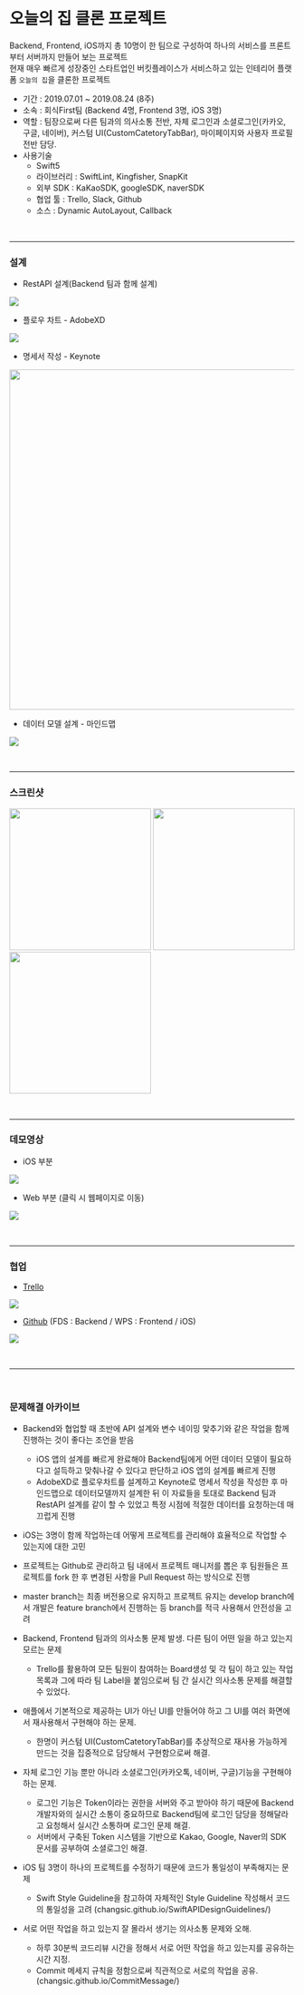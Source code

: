 # 오늘의 집 클론 프로젝트
Backend, Frontend, iOS까지 총 10명이 한 팀으로 구성하여 하나의 서비스를 프론트부터 서버까지 만들어 보는 프로젝트<br>
현재 매우 빠르게 성장중인 스타트업인 버킷플레이스가 서비스하고 있는 인테리어 플랫폼 `오늘의 집`을 클론한 프로젝트  <br>
* 기간 : 2019.07.01 ~ 2019.08.24 (8주)
* 소속 : 회식First팀 (Backend 4명, Frontend 3명, iOS 3명)
* 역할 : 팀장으로써 다른 팀과의 의사소통 전반, 자체 로그인과 소셜로그인(카카오, 구글, 네이버), 커스텀 UI(CustomCatetoryTabBar), 마이페이지와 사용자 프로필 전반 담당.
* 사용기술
  * Swift5
  * 라이브러리 : SwiftLint, Kingfisher, SnapKit
  * 외부 SDK : KaKaoSDK, googleSDK, naverSDK
  * 협업 툴 : Trello, Slack, Github
  * 소스 : Dynamic AutoLayout, Callback

<br>

---

### 설계
* RestAPI 설계(Backend 팀과 함께 설계)

<a href="/assets/design_API.gif" target="_blank"><img src="/assets/design_API.gif"></a>

* 플로우 차트 - AdobeXD

<a href="/images/design/design_adobeXD.gif" target="_blank"><img src="/images/design/design_adobeXD.gif"></a>

* 명세서 작성 - Keynote

<a href="/assets/design_keynote.pdf" target="_blank"><img src="/images/design/design_keynote.gif" width=600></a>

* 데이터 모델 설계 - 마인드맵

<a href="/assets/design_mindmap.pdf" target="_blank"><img src="/assets/design_mindmap.png"></a>

<br>

---

### 스크린샷

<a href="/assets/login.gif" target="_blank"><img src="/assets/login.gif" width="250"></a>
<a href="/assets/home.gif" target="_blank"><img src="/assets/home.gif" width="250"></a>
<a href="/assets/store.gif" target="_blank"><img src="/assets/store.gif" width="250"></a>

<br>

---

### 데모영상
* iOS 부분

<a href="https://youtu.be/gRF4_6vAdzI" target="_blank"><img src="/assets/thumnail.png"></a>

* Web 부분 (클릭 시 웹페이지로 이동)

<a href="http://ohome.co.kr/community" target="_blank"><img src="/assets/demo_webpage.png"></a>

<br>

---

### 협업
* [Trello](https://trello.com/b/AZbLTdbp)

<a href="https://trello.com/b/AZbLTdbp" target="_parent"><img src="/assets/teamwork_trello.png"> </a>

* [Github](https://github.com/final-project-team01) (FDS : Backend / WPS : Frontend / iOS)

<a href="https://github.com/final-project-team01" target="_blank"><img src="/assets/teamwork_github.png"> </a>

<br>

---

<br>

### 문제해결 아카이브
* Backend와 협업할 때 초반에 API 설계와 변수 네이밍 맞추기와 같은 작업을 함께 진행하는 것이 좋다는 조언을 받음
  * iOS 앱의 설계를 빠르게 완료해야 Backend팀에게 어떤 데이터 모델이 필요하다고 설득하고 맞춰나갈 수 있다고 판단하고 iOS 앱의 설계를 빠르게 진행
  * AdobeXD로 플로우차트를 설계하고 Keynote로 명세서 작성을 작성한 후 마인드맵으로 데이터모델까지 설계한 뒤 이 자료들을 토대로 Backend 팀과 RestAPI 설계를 같이 할 수 있었고 특정 시점에 적절한 데이터를 요청하는데 매끄럽게 진행

*  iOS는 3명이 함께 작업하는데 어떻게 프로젝트를 관리해야 효율적으로 작업할 수 있는지에 대한 고민
  * 프로젝트는 Github로 관리하고 팀 내에서 프로젝트 매니저를 뽑은 후 팀원들은 프로젝트를 fork 한 후 변경된 사항을 Pull Request 하는 방식으로 진행
  * master branch는 최종 버전용으로 유지하고 프로젝트 유지는 develop branch에서 개발은 feature branch에서 진행하는 등 branch를 적극 사용해서 안전성을 고려

* Backend, Frontend 팀과의 의사소통 문제 발생. 다른 팀이 어떤 일을 하고 있는지 모르는 문제
  * Trello를 활용하여 모든 팀원이 참여하는 Board생성 및 각 팀이 하고 있는 작업목록과 그에 따라 팀 Label을 붙임으로써 팀 간 실시간 의사소통 문제를 해결할 수 있었다.
* 애플에서 기본적으로 제공하는 UI가 아닌 UI를 만들어야 하고 그 UI를 여러 화면에서 재사용해서 구현해야 하는 문제.
  * 한명이 커스텀 UI(CustomCatetoryTabBar)를 추상적으로 재사용 가능하게 만드는 것을 집중적으로 담당해서 구현함으로써 해결.
* 자체 로그인 기능 뿐만 아니라 소셜로그인(카카오톡, 네이버, 구글)기능을 구현해야 하는 문제.
  * 로그인 기능은 Token이라는 권한을 서버와 주고 받아야 하기 때문에 Backend 개발자와의 실시간 소통이 중요하므로 Backend팀에 로그인 담당을 정해달라고 요청해서 실시간 소통하며 로그인 문제 해결.
  * 서버에서 구축된 Token 시스템을 기반으로 Kakao, Google, Naver의 SDK 문서를 공부하여 소셜로그인 해결.

* iOS 팀 3명이 하나의 프로젝트를 수정하기 때문에 코드가 통일성이 부족해지는 문제
  * Swift Style Guideline을 참고하여 자체적인 Style Guideline 작성해서 코드의 통일성을 고려
  (changsic.github.io/SwiftAPIDesignGuidelines/)

* 서로 어떤 작업을 하고 있는지 잘 몰라서 생기는 의사소통 문제와 오해.
  * 하루 30분씩 코드리뷰 시간을 정해서 서로 어떤 작업을 하고 있는지를 공유하는 시간 지정.
  * Commit 메세지 규칙을 정함으로써 직관적으로 서로의 작업을 공유.(changsic.github.io/CommitMessage/)
